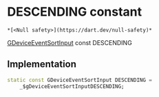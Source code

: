 


# DESCENDING constant




    *[<Null safety>](https://dart.dev/null-safety)*


[GDeviceEventSortInput](../../third_party_yonomi_graphql_schema_schema.docs.schema.gql/GDeviceEventSortInput-class.md) const DESCENDING
  







## Implementation

```dart
static const GDeviceEventSortInput DESCENDING =
    _$gDeviceEventSortInputDESCENDING;


```







